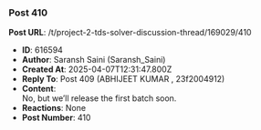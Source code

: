 ### Post 410
**Post URL**: /t/project-2-tds-solver-discussion-thread/169029/410
- **ID**: 616594
- **Author**: Saransh Saini (Saransh_Saini)
- **Created At**: 2025-04-07T12:31:47.800Z
- **Reply To**: Post 409 (ABHIJEET KUMAR , 23f2004912)
- **Content**:  
  No, but we’ll release the first batch soon.
- **Reactions**: None
- **Post Number**: 410

